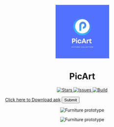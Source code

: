 

<p align='center'> <img alt='Furniture logo' height='175px' width='175px' src='https://github.com/adhnan-e/lazyloading_getx_example/blob/main/assets/logo.png'/> </p>

<h1 align='center'> PicArt </h1>

<p align='center'>
<a href='https://github.com/adhnan-e/lazyloading_getx_example/stargazers'> <img alt='Stars' src='https://img.shields.io/github/stars/adhnan-e/lazyloading_getx_example'> </a>
<a href='https://github.com/adhnan-e/lazyloading_getx_example/issues'> <img alt='Issues' src='https://img.shields.io/github/issues/adhnan-e/lazyloading_getx_example'> </a>
<a href='https://github.com/adhnan-e/lazyloading_getx_example/actions?query=workflow%3ABuild'> <img alt='Build' src='https://img.shields.io/github/workflow/status/adhnan-e/lazyloading_getx_example/Build'> </a>
</p>


<a href="https://firebasestorage.googleapis.com/v0/b/diet--nutrition.appspot.com/o/PicArt-1.0.0.apk?alt=media&token=c913f35a-6a0f-40e7-b4e1-2340c2f032ec" class="button">Click here to Download apk</a>
<input class="button" type="submit">


<p align='center'> <img alt='Furniture prototype' src='https://firebasestorage.googleapis.com/v0/b/diet--nutrition.appspot.com/o/Screenshot_2022-01-19-01-49-06-746_com.adhnan.lazyloading_getx.example.jpg?alt=media&token=fde0fad2-3e78-45f9-95bc-59091ac09cd4'/> </p>


<p align='center'> <img alt='Furniture prototype' src='https://firebasestorage.googleapis.com/v0/b/diet--nutrition.appspot.com/o/Screenshot_2022-01-19-01-49-10-013_com.adhnan.lazyloading_getx.example.jpg?alt=media&token=e9c914f8-2ea4-4527-8c70-b28ee42500b6'/> </p>

